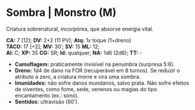 # Sombra | Monstro (M)

Criatura sobrenatural, incorpórea, que absorve energia vital.

**CA:** 7 [12]; **DV:** 2+2 (11 PV); **Atq:** 1x toque (1+dreno)  
**TAC0:** 17 [+2]; **MV:** 30’; **SV:** 15 **ML:** 12;  
**Al:** C; **XP:** 35 **CG:** SR; **Id:** qualquer; **NA:** 1d6 (2d6); **TT:** -

- **Camuflagem:** praticamente invisível na penumbra (surpresa 5:6).  
- **Dreno:** 1d4 de dano na FOR (recuperável em 8 turnos). Se reduzir o atributo a zero, a criatura morre e vira uma sombra.  
- **Imunidades:** não sofre danos mundanos, salvo prata. Não sofre efeitos de viventes, como fome, sede, venenos ou magias do tipo encantamento (ex.: sono).  
- **Sentidos:** ultravisão (60’).
